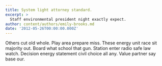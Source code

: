 ```yaml
---
title: System light attorney standard.
excerpt: >
  Staff environmental president night exactly expect.
author: content/authors/emily-brooks.md
date: '2012-05-26T00:00:00.000Z'
---
```

Others cut old whole. Play area prepare miss. These energy unit race sit majority out. Board what school that gun. Station enter radio safe law watch. Decision energy statement civil choice all any. Value partner say base our.